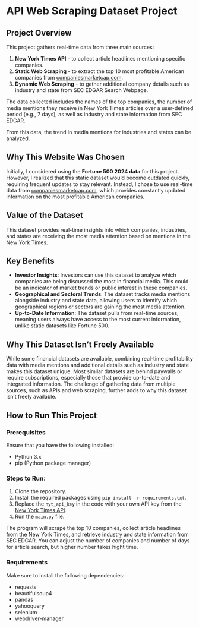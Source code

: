 # API Web Scraping Dataset Project

## Project Overview

This project gathers real-time data from three main sources:

1. **New York Times API** - to collect article headlines mentioning specific companies.
2. **Static Web Scraping** - to extract the top 10 most profitable American companies from [companiesmarketcap.com](https://companiesmarketcap.com/usa/most-profitable-american-companies/).
3. **Dynamic Web Scraping** - to gather additional company details such as industry and state from SEC EDGAR Search Webpage.

The data collected includes the names of the top companies, the number of media mentions they receive in New York Times articles over a user-defined period (e.g., 7 days), as well as industry and state information from SEC EDGAR.

From this data, the trend in media mentions for industries and states can be analyzed.

## Why This Website Was Chosen

Initially, I considered using the **Fortune 500 2024 data** for this project. However, I realized that this static dataset would become outdated quickly, requiring frequent updates to stay relevant. Instead, I chose to use real-time data from [companiesmarketcap.com](https://companiesmarketcap.com/usa/most-profitable-american-companies/), which provides constantly updated information on the most profitable American companies.

## Value of the Dataset

This dataset provides real-time insights into which companies, industries, and states are receiving the most media attention based on mentions in the New York Times.

## Key Benefits

- **Investor Insights**: Investors can use this dataset to analyze which companies are being discussed the most in financial media. This could be an indicator of market trends or public interest in these companies.
- **Geographical and Sectoral Trends**: The dataset tracks media mentions alongside industry and state data, allowing users to identify which geographical regions or sectors are gaining the most media attention.
- **Up-to-Date Information**: The dataset pulls from real-time sources, meaning users always have access to the most current information, unlike static datasets like Fortune 500.

## Why This Dataset Isn’t Freely Available

While some financial datasets are available, combining real-time profitability data with media mentions and additional details such as industry and state makes this dataset unique. Most similar datasets are behind paywalls or require subscriptions, especially those that provide up-to-date and integrated information. The challenge of gathering data from multiple sources, such as APIs and web scraping, further adds to why this dataset isn’t freely available.

## How to Run This Project

### Prerequisites

Ensure that you have the following installed:

- Python 3.x
- pip (Python package manager)

### Steps to Run:

1. Clone the repository.
2. Install the required packages using `pip install -r requirements.txt`.
3. Replace the `nyt_api_key` in the code with your own API key from the [New York Times API](https://developer.nytimes.com/faq#a11).
4. Run the `main.py` file.

The program will scrape the top 10 companies, collect article headlines from the New York Times, and retrieve industry and state information from SEC EDGAR.
You can adjust the number of companies and number of days for article search, but higher number takes hight time.

### Requirements

Make sure to install the following dependencies:

- requests
- beautifulsoup4
- pandas
- yahooquery
- selenium
- webdriver-manager
